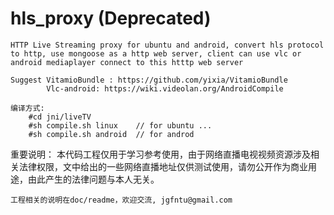 hls_proxy (Deprecated)
=========

	HTTP Live Streaming proxy for ubuntu and android, convert hls protocol to http, use mongoose as a http web server, client can use vlc or android mediaplayer connect to this htttp web server

	Suggest VitamioBundle : https://github.com/yixia/VitamioBundle
			Vlc-android: https://wiki.videolan.org/AndroidCompile

	编译方式:
		#cd jni/liveTV
		#sh compile.sh linux	// for ubuntu ...
		#sh compile.sh android	// for androd

重要说明：
	本代码工程仅用于学习参考使用，由于网络直播电视视频资源涉及相关法律权限，文中给出的一些网络直播地址仅供测试使用，请勿公开作为商业用途，由此产生的法律问题与本人无关。
	
	工程相关的说明在doc/readme，欢迎交流, jgfntu@gmail.com
